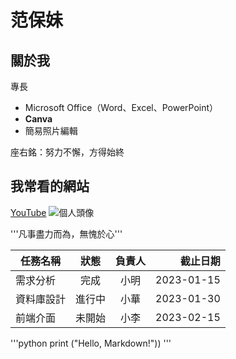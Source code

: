# 范保妹

## 關於我

專長
* Microsoft Office（Word、Excel、PowerPoint）
* **Canva**
* 簡易照片編輯

座右銘：努力不懈，方得始終

## 我常看的網站
[YouTube](https://www.youtube.com)
![個人頭像](https://via.placeholder.com/150)

'''凡事盡力而為，無愧於心'''

|任務名稱| 狀態| 負責人|截止日期|
|---|:---:|:---:|---:|
| 需求分析| 完成|小明 |2023-01-15|
| 資料庫設計| 進行中|小華 | 2023-01-30|
| 前端介面| 未開始|小李|2023-02-15|

'''python
print ("Hello, Markdown!"))
'''


  
